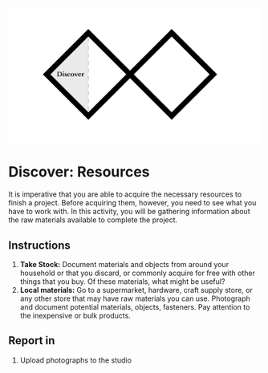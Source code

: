 ![Double Diamond Discover Phase graphic](/assets/dd-process-discover-1200px@2x.png)

# Discover: Resources

It is imperative that you are able to acquire the necessary resources to finish a project. Before acquiring them, however, you need to see what you have to work with. In this activity, you will be gathering information about the raw materials available to complete the project.

## Instructions

1. **Take Stock:** Document materials and objects from around your household or that you discard, or commonly acquire for free with other things that you buy. Of these materials, what might be useful?
2. **Local materials:** Go to a supermarket, hardware, craft supply store, or any other store that may have raw materials you can use. Photograph and document potential materials, objects, fasteners. Pay attention to the inexpensive or bulk products.

## Report in

1. Upload photographs to the studio



